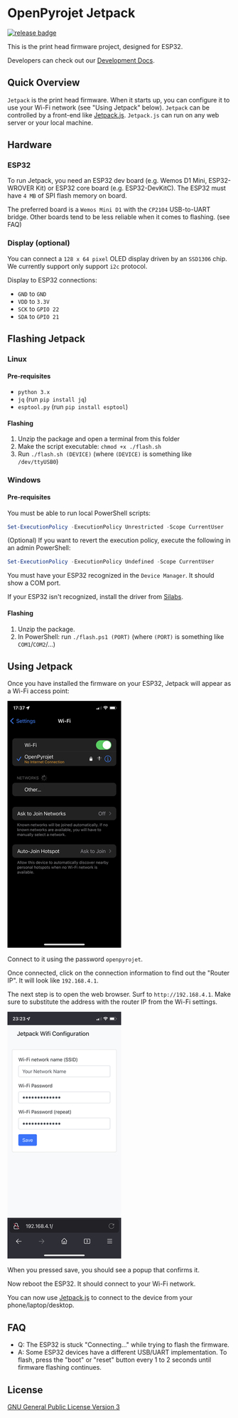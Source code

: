 # OpenPyrojet Jetpack
[![release badge](https://img.shields.io/github/v/release/Sindry-Manufacturing/OpenPyrojet-Jetpack?include_prereleases)](https://github.com/Sindry-Manufacturing/OpenPyrojet-Jetpack/releases)

This is the print head firmware project, designed for ESP32.

Developers can check out our [Development Docs](docs/development.md).

## Quick Overview

`Jetpack` is the print head firmware. When it starts up, you can configure it to use your Wi-Fi network (see "Using Jetpack" below).
`Jetpack` can be controlled by a front-end like [Jetpack.js](https://github.com/Sindry-Manufacturing/OpenPyrojet-Jetpack.js).
`Jetpack.js` can run on any web server or your local machine.

## Hardware 

### ESP32

To run Jetpack, you need an ESP32 dev board (e.g. Wemos D1 Mini, ESP32-WROVER Kit) or ESP32 core board (e.g. ESP32-DevKitC).
The ESP32 must have `4 MB` of SPI flash memory on board.

The preferred board is a `Wemos Mini D1` with the `CP2104` USB-to-UART bridge.
Other boards tend to be less reliable when it comes to flashing. (see FAQ)

### Display (optional)

You can connect a `128 x 64 pixel` OLED display driven by an `SSD1306` chip.
We currently support only support `i2c` protocol.

Display to ESP32 connections:
- `GND` to `GND`
- `VDD` to `3.3V`
- `SCK` to `GPIO 22`
- `SDA` to `GPIO 21`

## Flashing Jetpack

### Linux

#### Pre-requisites

- `python 3.x`
- `jq` (run `pip install jq`)
- `esptool.py` (run `pip install esptool`)

#### Flashing

1. Unzip the package and open a terminal from this folder
2. Make the script executable: `chmod +x ./flash.sh`
2. Run `./flash.sh (DEVICE)` (where `(DEVICE)` is something like `/dev/ttyUSB0`)

### Windows

#### Pre-requisites

You must be able to run local PowerShell scripts:

```powershell
Set-ExecutionPolicy -ExecutionPolicy Unrestricted -Scope CurrentUser
```

(Optional) If you want to revert the execution policy, execute the following in an admin PowerShell:

```powershell
Set-ExecutionPolicy -ExecutionPolicy Undefined -Scope CurrentUser
```

You must have your ESP32 recognized in the `Device Manager`. It should show a COM port.

If your ESP32 isn't recognized, install the driver from [Silabs](https://www.silabs.com/developers/usb-to-uart-bridge-vcp-drivers).

#### Flashing

1. Unzip the package. 
2. In PowerShell: run `./flash.ps1 (PORT)` (where `(PORT)` is something like `COM1`/`COM2`/...)

## Using Jetpack

Once you have installed the firmware on your ESP32, Jetpack will appear as a Wi-Fi access point:

![wifi access points on iOS](docs/images/wifi-ap-list.png)

Connect to it using the password `openpyrojet`.

Once connected, click on the connection information to find out the "Router IP". It will look like `192.168.4.1`.

The next step is to open the web browser. Surf to `http://192.168.4.1`.
Make sure to substitute the address with the router IP from the Wi-Fi settings.

![wifi access points on iOS](docs/images/wifi-ap-form.png)

When you pressed save, you should see a popup that confirms it.

Now reboot the ESP32. It should connect to your Wi-Fi network.

You can now use [Jetpack.js](https://github.com/Sindry-Manufacturing/OpenPyrojet-Jetpack.js) to connect to the device from your phone/laptop/desktop.

## FAQ

- Q: The ESP32 is stuck "Connecting..." while trying to flash the firmware.
- A: Some ESP32 devices have a different USB/UART implementation. To flash, press the "boot" or "reset" button every 1 to 2 seconds until firmware flashing continues.

## License

[GNU General Public License Version 3](LICENSE.md)
